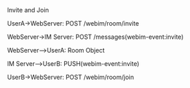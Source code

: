 Invite and Join

UserA->WebServer: POST /webim/room/invite

WebServer->IM Server: POST /messages(webim-event:invite)

WebServer-->UserA: Room Object

IM Server-->UserB: PUSH(webim-event:invite)

UserB->WebServer: POST /webim/room/join


